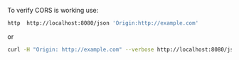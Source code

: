 To verify CORS is working use:
```bash
http  http://localhost:8080/json 'Origin:http://example.com'
```
or 
```bash
curl -H "Origin: http://example.com" --verbose http://localhost:8080/json
```